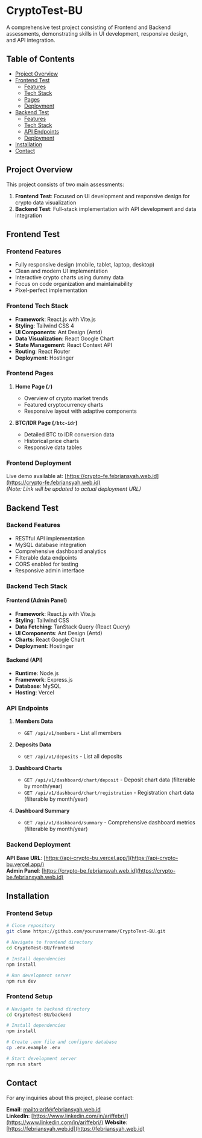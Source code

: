 # CryptoTest-BU

A comprehensive test project consisting of Frontend and Backend assessments, demonstrating skills in UI development, responsive design, and API integration.

## Table of Contents

-   [Project Overview](#project-overview)
-   [Frontend Test](#frontend-test)
    -   [Features](#frontend-features)
    -   [Tech Stack](#frontend-tech-stack)
    -   [Pages](#frontend-pages)
    -   [Deployment](#frontend-deployment)
-   [Backend Test](#backend-test)
    -   [Features](#backend-features)
    -   [Tech Stack](#backend-tech-stack)
    -   [API Endpoints](#api-endpoints)
    -   [Deployment](#backend-deployment)
-   [Installation](#installation)
-   [Contact](#contact)

## Project Overview

This project consists of two main assessments:

1. **Frontend Test**: Focused on UI development and responsive design for crypto data visualization
2. **Backend Test**: Full-stack implementation with API development and data integration

## Frontend Test

### Frontend Features

-   Fully responsive design (mobile, tablet, laptop, desktop)
-   Clean and modern UI implementation
-   Interactive crypto charts using dummy data
-   Focus on code organization and maintainability
-   Pixel-perfect implementation

### Frontend Tech Stack

-   **Framework**: React.js with Vite.js
-   **Styling**: Tailwind CSS 4
-   **UI Components**: Ant Design (Antd)
-   **Data Visualization**: React Google Chart
-   **State Management**: React Context API
-   **Routing**: React Router
-   **Deployment**: Hostinger

### Frontend Pages

1. **Home Page (`/`)**

    - Overview of crypto market trends
    - Featured cryptocurrency charts
    - Responsive layout with adaptive components

2. **BTC/IDR Page (`/btc-idr`)**
    - Detailed BTC to IDR conversion data
    - Historical price charts
    - Responsive data tables

### Frontend Deployment

Live demo available at: [https://crypto-fe.febriansyah.web.id](https://crypto-fe.febriansyah.web.id)  
_(Note: Link will be updated to actual deployment URL)_

## Backend Test

### Backend Features

-   RESTful API implementation
-   MySQL database integration
-   Comprehensive dashboard analytics
-   Filterable data endpoints
-   CORS enabled for testing
-   Responsive admin interface

### Backend Tech Stack

#### Frontend (Admin Panel)

-   **Framework**: React.js with Vite.js
-   **Styling**: Tailwind CSS
-   **Data Fetching**: TanStack Query (React Query)
-   **UI Components**: Ant Design (Antd)
-   **Charts**: React Google Chart
-   **Deployment**: Hostinger

#### Backend (API)

-   **Runtime**: Node.js
-   **Framework**: Express.js
-   **Database**: MySQL
-   **Hosting**: Vercel

### API Endpoints

1. **Members Data**

    - `GET /api/v1/members` - List all members

2. **Deposits Data**

    - `GET /api/v1/deposits` - List all deposits

3. **Dashboard Charts**

    - `GET /api/v1/dashboard/chart/deposit` - Deposit chart data (filterable by month/year)
    - `GET /api/v1/dashboard/chart/registration` - Registration chart data (filterable by month/year)

4. **Dashboard Summary**
    - `GET /api/v1/dashboard/summary` - Comprehensive dashboard metrics (filterable by month/year)

### Backend Deployment

**API Base URL**: [https://api-crypto-bu.vercel.app/](https://api-crypto-bu.vercel.app/)  
**Admin Panel**: [https://crypto-be.febriansyah.web.id](https://crypto-be.febriansyah.web.id)

## Installation

### Frontend Setup

```bash
# Clone repository
git clone https://github.com/yourusername/CryptoTest-BU.git

# Navigate to frontend directory
cd CryptoTest-BU/frontend

# Install dependencies
npm install

# Run development server
npm run dev
```

### Frontend Setup

```bash
# Navigate to backend directory
cd CryptoTest-BU/backend

# Install dependencies
npm install

# Create .env file and configure database
cp .env.example .env

# Start development server
npm run start
```

## Contact

For any inquiries about this project, please contact:

**Email**: [mailto:arif@febriansyah.web.id](mailto:arif@febriansyah.web.id)  
**LinkedIn**: [https://www.linkedin.com/in/ariffebri/](https://www.linkedin.com/in/ariffebri/)
**Website**: [https://febriansyah.web.id](https://febriansyah.web.id)
